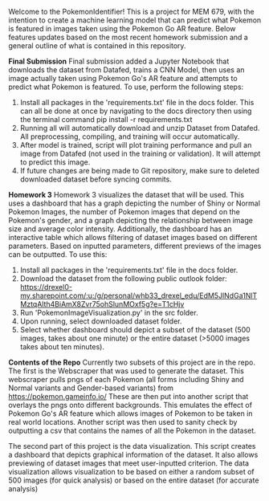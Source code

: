 Welcome to the PokemonIdentifier! This is a project for MEM 679, with the intention to create a machine learning model that can predict what Pokemon is featured in images taken using the Pokemon Go AR feature.
Below features updates based on the most recent homework submission and a general outline of what is contained in this repository.

**Final Submission**
Final submission added a Jupyter Notebook that downloads the dataset from Datafed, trains a CNN Model, then uses an image actually taken using Pokemon Go's AR feature and attempts to predict what Pokemon is featured.
To use, perform the following steps:
1. Install all packages in the 'requirements.txt' file in the docs folder. This can all be done at once by navigating to the docs directory then using the terminal command pip install -r requirements.txt
2. Running all will automatically download and unzip Dataset from Datafed. All preprocessing, compiling, and training will occur automatically.
3. After model is trained, script will plot training performance and pull an image from Datafed (not used in the training or validation). It will attempt to predict this image.
4. If future changes are being made to Git repository, make sure to deleted downloaded dataset before syncing commits.



**Homework 3**
Homework 3 visualizes the dataset that will be used. This uses a dashboard that has a graph depicting the number of Shiny or Normal Pokemon Images, the number of Pokemon images that depend on the Pokemon's gender, and a graph depicting the relationship between image size and average color intensity.
Additionally, the dashboard has an interactive table which allows filtering of dataset images based on different parameters. Based on inputted parameters, different previews of the images can be outputted.
To use this:
1. Install all packages in the 'requirements.txt' file in the docs folder.
2. Download the dataset from the following public outlook folder: https://drexel0-my.sharepoint.com/:u:/g/personal/whb33_drexel_edu/EdM5JlNdGa1NlTMztqAlth4BiAmX8Zvr75ohSlunMOxf5g?e=T1cHjv
3. Run 'PokemonImageVisualization.py' in the src folder.
4. Upon running, select downloaded dataset folder.
5. Select whether dashboard should depict a subset of the dataset (500 images, takes about one minute) or the entire dataset (>5000 images takes about ten minutes).


 
 
 **Contents of the Repo**
 Currently two subsets of this project are in the repo. 
 The first is the Webscraper that was used to generate the dataset. This webscraper pulls pngs of each Pokemon (all forms including Shiny and Normal variants and Gender-based variants) from https://pokemon.gameinfo.io/
 These are then put into another script that overlays the pngs onto different backgrounds. This emulates the effect of Pokemon Go's AR feature which allows images of Pokemon to be taken in real world locations. Another script was then used to sanity check by outputting a csv that contains the names of all the Pokemon in the dataset.

 The second part of this project is the data visualization. This script creates a dashboard that depicts graphical information of the dataset. It also allows previewing of dataset images that meet user-inputted criterion.
 The data visualization allows visualization to be based on either a random subset of 500 images (for quick analysis) or based on the entire dataset (for accurate analysis)
